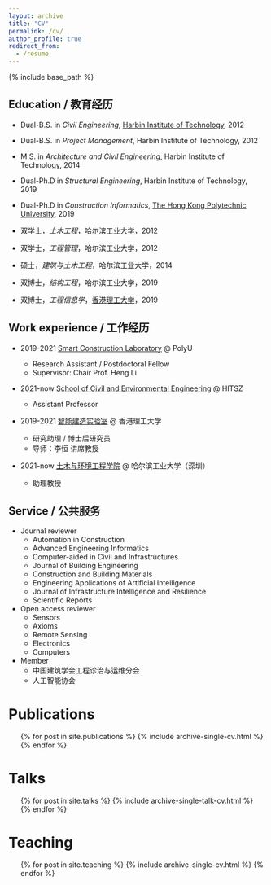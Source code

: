 ```yaml
---
layout: archive
title: "CV"
permalink: /cv/
author_profile: true
redirect_from:
  - /resume
---
```


{% include base_path %}

Education / 教育经历
-----
- Dual-B.S. in *Civil Engineering*, [Harbin Institute of Technology](http://www.hit.edu.cn/), 2012
- Dual-B.S. in *Project Management*, Harbin Institute of Technology, 2012
- M.S. in *Architecture and Civil Engineering*, Harbin Institute of Technology, 2014
- Dual-Ph.D in *Structural Engineering*, Harbin Institute of Technology, 2019
- Dual-Ph.D in *Construction Informatics*, [The Hong Kong Polytechnic University](https://www.polyu.edu.hk/), 2019


- 双学士，*土木工程*，[哈尔滨工业大学](http://www.hit.edu.cn/)，2012
- 双学士，*工程管理*，哈尔滨工业大学，2012
- 硕士，*建筑与土木工程*，哈尔滨工业大学，2014
- 双博士，*结构工程*，哈尔滨工业大学，2019
- 双博士，*工程信息学*，[香港理工大学](https://www.polyu.edu.hk/)，2019



Work experience / 工作经历
-----
- 2019-2021 [Smart Construction Laboratory](https://sclab.hk/) @ PolyU
  - Research Assistant / Postdoctoral Fellow
  - Supervisor: Chair Prof. Heng Li
- 2021-now [School of Civil and Environmental Engineering](http://sce.hitsz.edu.cn/) @ HITSZ
  - Assistant Professor


- 2019-2021 [智能建造实验室](https://sclab.hk/) @ 香港理工大学
  - 研究助理 / 博士后研究员
  - 导师：李恒 讲席教授
- 2021-now [土木与环境工程学院](http://sce.hitsz.edu.cn/) @ 哈尔滨工业大学（深圳）
  - 助理教授



Service / 公共服务
-----
- Journal reviewer
  - Automation in Construction
  - Advanced Engineering Informatics
  - Computer-aided in Civil and Infrastructures
  - Journal of Building Engineering
  - Construction and Building Materials
  - Engineering Applications of Artificial Intelligence
  - Journal of Infrastructure Intelligence and Resilience
  - Scientific Reports
- Open access reviewer
  - Sensors
  - Axioms
  - Remote Sensing
  - Electronics
  - Computers
- Member
  - 中国建筑学会工程诊治与运维分会
  - 人工智能协会



Publications
======
  <ul>{% for post in site.publications %}
    {% include archive-single-cv.html %}
  {% endfor %}</ul>
  
Talks
======
  <ul>{% for post in site.talks %}
    {% include archive-single-talk-cv.html %}
  {% endfor %}</ul>
  
Teaching
======
  <ul>{% for post in site.teaching %}
    {% include archive-single-cv.html %}
  {% endfor %}</ul>
  

